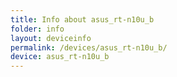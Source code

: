 ```yaml
---
title: Info about asus_rt-n10u_b
folder: info
layout: deviceinfo
permalink: /devices/asus_rt-n10u_b/
device: asus_rt-n10u_b
---
```

